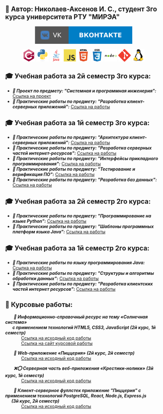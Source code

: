## 👋 Автор: Николаев-Аксенов И. С., студент 3го курса университета РТУ "МИРЭА"
<p align="center"><a href="https://vk.com/nikolaevaxenov" target="_blank"><img src="https://raw.githubusercontent.com/Frischmann/Frischmann/a33a9f86e7a153882d58ee705f89eb8ac5936794/source/vkbar.svg"></a></p>
<p align="center">
<img src="https://raw.githubusercontent.com/Frischmann/Frischmann/a33a9f86e7a153882d58ee705f89eb8ac5936794/source/c%2B%2B.svg" alt="cplusplus" width="40" height="40"/>
<img src="https://raw.githubusercontent.com/Frischmann/Frischmann/a33a9f86e7a153882d58ee705f89eb8ac5936794/source/python.svg" alt="python" width="40" height="40"/>
<img src="https://raw.githubusercontent.com/Frischmann/Frischmann/a33a9f86e7a153882d58ee705f89eb8ac5936794/source/java.svg" alt="java" width="40" height="40"/>
<img src="https://raw.githubusercontent.com/Frischmann/Frischmann/a33a9f86e7a153882d58ee705f89eb8ac5936794/source/js.svg" alt="javascript" width="40" height="40"/>
<img src="https://raw.githubusercontent.com/Frischmann/Frischmann/a33a9f86e7a153882d58ee705f89eb8ac5936794/source/html.svg" alt="html5" width="40" height="40"/>
<img src="https://raw.githubusercontent.com/Frischmann/Frischmann/a33a9f86e7a153882d58ee705f89eb8ac5936794/source/css.svg" alt="css3" width="40" height="40"/> 
<img src="https://raw.githubusercontent.com/Frischmann/Frischmann/a33a9f86e7a153882d58ee705f89eb8ac5936794/source/nodejs.svg" alt="nodejs" width="40" height="40"/>
<img src="https://raw.githubusercontent.com/Frischmann/Frischmann/a33a9f86e7a153882d58ee705f89eb8ac5936794/source/git.svg" alt="git" width="40" height="40"/> 
<img src="https://raw.githubusercontent.com/Frischmann/Frischmann/a33a9f86e7a153882d58ee705f89eb8ac5936794/source/linux.svg" alt="linux" width="40" height="40"/>
</p>

## 🎓 Учебная работа за 2й семестр 3го курса:
* ***📒 Проект по предмету: "Системная и программная инженерия":*** [Ссылка на проект](https://github.com/nikolaevaxenov/tristulastore)
* ***📃 Практические работы по предмету: "Разработка клиент-серверных приложений":*** [Ссылка на работы](https://github.com/nikolaevaxenov/ClientServerAppDev)

## 🎓 Учебная работа за 1й семестр 3го курса:
* ***📖 Практические работы по предмету: "Архитектура клиент-серверных приложений":*** [Ссылка на работы](https://github.com/nikolaevaxenov/ArchClientServerApp)  
* ***📑 Практические работы по предмету: "Разработка серверных частей интернет-ресурсов":*** [Ссылка на работы](https://github.com/nikolaevaxenov/DevBackEnd)  
* ***📓 Практические работы по предмету: "Интерфейсы прикладного программирования":*** [Ссылка на работы](https://github.com/nikolaevaxenov/ApplicationProgrammingInterfaces)  
* ***📃 Практические работы по предмету: "Тестирование и верификация ПО":*** [Ссылка на работы](https://github.com/nikolaevaxenov/SoftwareTestingAndVerification) 
* ***📕 Практические работы по предмету: "Разработка баз данных":*** [Ссылка на работы](https://github.com/nikolaevaxenov/DatabaseDeveloping) 
  
## 🎓 Учебная работа за 2й семестр 2го курса:
* ***📔 Практические работы по предмету: "Программирование на языке Python":*** [Ссылка на работы](https://github.com/nikolaevaxenov/PythonCourse)  
* ***📃 Практические работы по предмету: "Шаблоны программных платформ языка Java":*** [Ссылка на работы](https://github.com/nikolaevaxenov/JavaPatterns)  
  
## 🎓 Учебная работа за 1й семестр 2го курса:
* ***📒 Практические работы по языку программирования Java:*** [Ссылка на работы](https://github.com/Frischmann/JavaPR/)  
* ***📕 Практические работы по предмету: "Структуры и алгоритмы обработки данных":*** [Ссылка на работы](https://github.com/Frischmann/SiAOD/)  
* ***📓 Практические работы по предмету: "Разработка клиентских частей интернет ресурсов":*** [Ссылка на работы](https://github.com/Frischmann/WebDev/)  

## 📜 Курсовые работы:
&nbsp;&nbsp;&nbsp;&nbsp;&nbsp;&nbsp;
***🌌 Информационно-справочный ресурс на тему «Солнечная система»  
&nbsp;&nbsp;&nbsp;&nbsp;&nbsp;&nbsp;
  с применением технологий HTML5, CSS3, JavaScript (2й курс, 1й семестр)***  
&nbsp;&nbsp;&nbsp;&nbsp;&nbsp;&nbsp;&nbsp;&nbsp;&nbsp;&nbsp;&nbsp;&nbsp;
  [Ссылка на исходный код работы](https://github.com/Frischmann/SolarSystemCW)  
&nbsp;&nbsp;&nbsp;&nbsp;&nbsp;&nbsp;&nbsp;&nbsp;&nbsp;&nbsp;&nbsp;&nbsp;
  [Ссылка на сайт курсовой работы](https://frischmann.github.io/SolarSystemCW/)

&nbsp;&nbsp;&nbsp;&nbsp;&nbsp;&nbsp;
***🍕 Web-приложение «Пиццерия» (2й курс, 2й семестр)***  
&nbsp;&nbsp;&nbsp;&nbsp;&nbsp;&nbsp;&nbsp;&nbsp;&nbsp;&nbsp;&nbsp;&nbsp;
  [Ссылка на исходный код работы](https://github.com/nikolaevaxenov/PizzeriaJavaCW)  
  
&nbsp;&nbsp;&nbsp;&nbsp;&nbsp;&nbsp;
***❌⭕ Серверная часть веб-приложения «Крестики-нолики» (3й курс, 1й семестр)***  
&nbsp;&nbsp;&nbsp;&nbsp;&nbsp;&nbsp;&nbsp;&nbsp;&nbsp;&nbsp;&nbsp;&nbsp;
  [Ссылка на исходный код работы](https://github.com/nikolaevaxenov/TicTacToeCW)  

&nbsp;&nbsp;&nbsp;&nbsp;&nbsp;&nbsp;
***🍕 Клиент-серверное фуллстек приложение "Пиццерия" с применением технологий PostgreSQL, React, Node.js, Express.js  
&nbsp;&nbsp;&nbsp;&nbsp;&nbsp;&nbsp;(3й курс, 2й семестр)***  
&nbsp;&nbsp;&nbsp;&nbsp;&nbsp;&nbsp;&nbsp;&nbsp;&nbsp;&nbsp;&nbsp;&nbsp;
  [Ссылка на исходный код работы](https://github.com/nikolaevaxenov/PizzeriaReactCW)  
